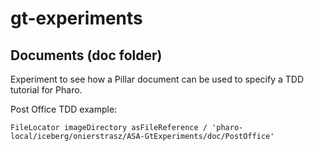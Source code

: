 # gt-experiments


## Documents (doc folder)

Experiment to see how a Pillar document can be used to specify a TDD tutorial for Pharo.

Post Office TDD example:

```
FileLocator imageDirectory asFileReference / 'pharo-local/iceberg/onierstrasz/ASA-GtExperiments/doc/PostOffice'
```
